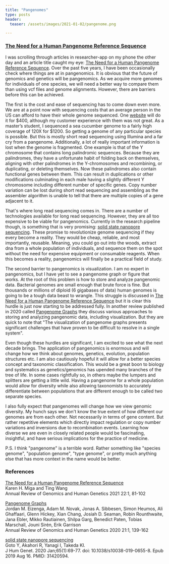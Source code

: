 ```yaml
---
title: "Pangenomes"
type: posts
header:
  teaser: /assets/images/2021-01-02/pangenome.png

---
```

### [The Need for a Human Pangenome Reference Sequence](https://www.annualreviews.org/doi/abs/10.1146/annurev-genom-120120-081921)

I was scrolling through articles in researcher-app on my phone the other day and an article title caught my eye: [The Need for a Human Pangenome Reference Sequence](https://www.annualreviews.org/doi/abs/10.1146/annurev-genom-120120-081921). Over the past five years, I have been occasionally check where things are at in pangenomics. It is obvious that the future of genomics and genetics will be pangenomics. As we acquire more genomes for individuals of one species, we will need a better way to compare them than using vcf files and genome alignments. However, there are barriers before this can be achieved.

The first is the cost and ease of sequencing has to come down even more. We are at a point now with sequencing costs that an average person in the US can afford to have their whole genome sequenced. One [website](https://sequencing.com) will do it for $400, although my customer experience with them was not great. As a master’s student, I sequenced a sea cucumber genome to a fairly high coverage of 120X for $1200. So getting a genome of any particular species is possible. But this is mostly short read sequencing using Illumina and a far cry from a pangenome. Additionally, a lot of really important information is lost when the genome is fragmented. One example is that of the Y chromosome that contains long palindromic sequences. Because they are palindromes, they have a unfortunate habit of folding back on themselves, aligning with other palindromes in the Y-chromosomes and recombining, or duplicating, or deleting themselves. Now these palindromes also contain functional genes between them. This can result in duplications or other modifications culminating in each male having a slightly different Y chromosome including different number of specific genes. Copy number variation can be lost during short read sequencing and assembling as the assembler algorithm is unable to tell that there are multiple copies of a gene adjacent to it. 

That's where long read sequencing comes in. There are a number of technologies available for long read sequencing. However, they are all too expensive to be viable for pangenomics. Currently in the research pipeline though, is something that is very promising: [solid state nanopore sequencing](https://pubmed.ncbi.nlm.nih.gov/31420594/). These promise to revolutionize genome sequencing if they every become a reality. They would be cheap, reliable, and most importantly, reusable. Meaning, you could go out into the woods, extract dna from a whole population of individuals, and sequence them on the spot without the need for expensive equipment or consumable reagents. When this becomes a reality, pangenomics will finally be a practical field of study. 

The second barrier to pangenomics is visualization. I am no expert in pangenomics, but I have yet to see a pangenome graph or figure that works. At the root of this problem is how to store and analyze pangenomic data. Bacterial genomes are small enough that brute force is fine. But thousands or millions of diploid (6 gigabases of data) human genomes is going to be a tough data beast to wrangle. This struggle is discussed in [The Need for a Human Pangenome Reference Sequence](https://www.annualreviews.org/doi/abs/10.1146/annurev-genom-120120-081921) but it is clear this hurdle is just now starting to be addressed fully. In another review published in 2020 called [Pangenome Graphs](https://www.annualreviews.org/doi/abs/10.1146/annurev-genom-120219-080406) they discuss various approaches to storing and analyzing pangenomic data, including visualization. But they are quick to note that "The visualization of pangenome graphs presents significant challenges that have proven to be difficult to resolve in a single system". 

Even though these hurdles are significant, I am excited to see what the next decade brings. The application of pangenomics is enormous and will change how we think about genomes, genetics, evolution, population structures etc. I am also cautiously hopeful it will allow for a better species concept and taxonomic classification. This would be a great boon to biology and systematics as genetics/genomics has upended many branches of the tree of life. In some cases rightfully so, in others maybe the lumpers and splitters are getting a little wild. Having a pangenome for a whole population would allow for diversity while also allowing taxonomists to accurately differentiate between populations that are different enough to be called two separate species. 

I also fully expect that pangenomes will change how we view genomic diversity. My hunch says we don't know the true extent of how different our genomes are from each other. Not necessarily in terms of gene content. But rather repetitive elements which directly impact regulation or copy number variations and inversions due to recombination events. Learning how diverse we are even in closely related people would be fascinating, insightful, and have serious implications for the practice of medicine. 

P.S. I think "pangenome" is a terrible word. Rather something like "species genome", "population genome", "type genome", or pretty much anything else that has more context in the name would be better. 

### References

[The Need for a Human Pangenome Reference Sequence](https://www.annualreviews.org/doi/abs/10.1146/annurev-genom-120120-081921)  
Karen H. Miga and Ting Wang  
Annual Review of Genomics and Human Genetics 2021 22:1, 81-102 

[Pangenome Graphs](https://www.annualreviews.org/doi/abs/10.1146/annurev-genom-120219-080406)  
Jordan M. Eizenga, Adam M. Novak, Jonas A. Sibbesen, Simon Heumos, Ali Ghaffaari, Glenn Hickey, Xian Chang, Josiah D. Seaman, Robin Rounthwaite, Jana Ebler, Mikko Rautiainen, Shilpa Garg, Benedict Paten, Tobias Marschall, Jouni Sirén, Erik Garrison  
Annual Review of Genomics and Human Genetics 2020 21:1, 139-162 

[solid state nanopore sequencing](https://pubmed.ncbi.nlm.nih.gov/31420594/)  
Goto Y, Akahori R, Yanagi I, Takeda KI.  
J Hum Genet. 2020 Jan;65(1):69-77. doi: 10.1038/s10038-019-0655-8. Epub 2019 Aug 16. PMID: 31420594.

